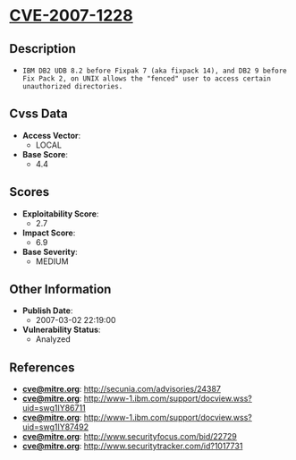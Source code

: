 
# [CVE-2007-1228](http://secunia.com/advisories/24387)

## Description

- `IBM DB2 UDB 8.2 before Fixpak 7 (aka fixpack 14), and DB2 9 before Fix Pack 2, on UNIX allows the "fenced" user to access certain unauthorized directories.`

## Cvss Data

- **Access Vector**:
  - LOCAL
- **Base Score**:
  - 4.4

## Scores

- **Exploitability Score**:
  - 2.7
- **Impact Score**:
  - 6.9
- **Base Severity**:
  - MEDIUM

## Other Information

- **Publish Date**:
  - 2007-03-02 22:19:00
- **Vulnerability Status**:
  - Analyzed

## References

- **cve@mitre.org**: http://secunia.com/advisories/24387
- **cve@mitre.org**: http://www-1.ibm.com/support/docview.wss?uid=swg1IY86711
- **cve@mitre.org**: http://www-1.ibm.com/support/docview.wss?uid=swg1IY87492
- **cve@mitre.org**: http://www.securityfocus.com/bid/22729
- **cve@mitre.org**: http://www.securitytracker.com/id?1017731
